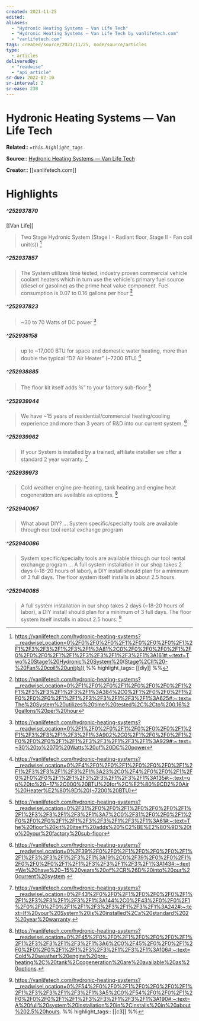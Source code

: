 ```yaml
---
created: 2021-11-25
edited: 
aliases:
  - "Hydronic Heating Systems — Van Life Tech"
  - "Hydronic Heating Systems — Van Life Tech by vanlifetech.com"
  - "vanlifetech.com"
tags: created/source/2021/11/25, node/source/articles
type: 
  - articles
deliveredBy: 
  - "readwise"
  - "api_article"
sr-due: 2022-02-10
sr-interval: 2
sr-ease: 230
---
```

# Hydronic Heating Systems — Van Life Tech

**Related**:: 
*`=this.highlight_tags`*

**Source**:: [Hydronic Heating Systems — Van Life Tech](https://vanlifetech.com/hydronic-heating-systems)

**Creator**:: [[vanlifetech.com]]

# Highlights
##### ^252937870
[[Van Life]]  
> Two Stage Hydronic System (Stage I - Radiant floor, Stage II - Fan coil unit(s)) 
  [^252937870]

[^252937870]: https://vanlifetech.com/hydronic-heating-systems?__readwiseLocation=0%2F0%2F0%2F0%2F1%2F0%2F0%2F0%2F1%2F1%2F3%2F3%2F1%2F3%2F1%3A81%2C0%2F0%2F0%2F0%2F1%2F0%2F0%2F0%2F1%2F1%2F3%2F3%2F1%2F3%2F1%3A161#:~:text=Two%20Stage%20Hydronic%20System%20(Stage%2CII%20-%20Fan%20coil%20unit(s))
%%
highlight_tags:: [[diy]]
%%
##### ^252937857
  
> The System utilizes time tested, industry proven commercial vehicle coolant heaters which in turn use the vehicle's primary fuel source (diesel or gasoline) as the prime heat value component. Fuel consumption is 0.07 to 0.16 gallons per hour 
  [^252937857]

[^252937857]: https://vanlifetech.com/hydronic-heating-systems?__readwiseLocation=0%2F1%2F0%2F0%2F1%2F0%2F0%2F0%2F1%2F1%2F3%2F3%2F1%2F3%2F1%3A384%2C0%2F1%2F0%2F0%2F1%2F0%2F0%2F0%2F1%2F1%2F3%2F3%2F1%2F3%2F1%3A625#:~:text=The%20System%20utilizes%20time%20tested%2C%2Cto%200.16%20gallons%20per%20hour

##### ^252937823
  
> ~30 to 70 Watts of DC power 
  [^252937823]

[^252937823]: https://vanlifetech.com/hydronic-heating-systems?__readwiseLocation=0%2F1%2F0%2F0%2F1%2F0%2F0%2F0%2F1%2F1%2F3%2F3%2F1%2F3%2F1%3A902%2C0%2F1%2F0%2F0%2F1%2F0%2F0%2F0%2F1%2F1%2F3%2F3%2F1%2F3%2F1%3A929#:~:text=~30%20to%2070%20Watts%20of%20DC%20power

##### ^252938158
  
> up to ~17,000 BTU for space and domestic water heating, more than double the typical “D2 Air Heater” (~7200 BTU) 
  [^252938158]

[^252938158]: https://vanlifetech.com/hydronic-heating-systems?__readwiseLocation=0%2F4%2F0%2F0%2F1%2F0%2F0%2F0%2F1%2F1%2F3%2F3%2F1%2F3%2F1%3A23%2C0%2F4%2F0%2F0%2F1%2F0%2F0%2F0%2F1%2F1%2F3%2F3%2F1%2F3%2F1%3A135#:~:text=up%20to%20~17%2C000%20BTU%20for%2C%E2%80%9CD2%20Air%20Heater%E2%80%9D%20(~7200%20BTU)

##### ^252938885
  
> The floor kit itself adds ¾” to your factory sub-floor 
  [^252938885]

[^252938885]: https://vanlifetech.com/hydronic-heating-systems?__readwiseLocation=0%2F31%2F0%2F0%2F1%2F0%2F0%2F0%2F1%2F1%2F3%2F3%2F1%2F3%2F1%3A7%2C0%2F31%2F0%2F0%2F1%2F0%2F0%2F0%2F1%2F1%2F3%2F3%2F1%2F3%2F1%3A61#:~:text=The%20floor%20kit%20itself%20adds%20%C2%BE%E2%80%9D%20to%20your%20factory%20sub-floor

##### ^252939944
  
> We have ~15 years of residential/commercial heating/cooling experience and more than 3 years of R&D into our current system. 
  [^252939944]

[^252939944]: https://vanlifetech.com/hydronic-heating-systems?__readwiseLocation=0%2F39%2F0%2F0%2F1%2F0%2F0%2F0%2F1%2F1%2F3%2F3%2F1%2F3%2F1%3A19%2C0%2F39%2F0%2F0%2F1%2F0%2F0%2F0%2F1%2F1%2F3%2F3%2F1%2F3%2F1%3A143#:~:text=We%20have%20~15%20years%20of%2CR%26D%20into%20our%20current%20system.

##### ^252939962
  
> If your System is installed by a trained, affiliate installer we offer a standard 2 year warranty. 
  [^252939962]

[^252939962]: https://vanlifetech.com/hydronic-heating-systems?__readwiseLocation=0%2F43%2F0%2F0%2F1%2F0%2F0%2F0%2F1%2F1%2F3%2F3%2F1%2F3%2F1%3A144%2C0%2F43%2F0%2F0%2F1%2F0%2F0%2F0%2F1%2F1%2F3%2F3%2F1%2F3%2F1%3A242#:~:text=If%20your%20System%20is%20installed%2Ca%20standard%202%20year%20warranty.

##### ^252939973
  
> Cold weather engine pre-heating, tank heating and engine heat cogeneration are available as options. 
  [^252939973]

[^252939973]: https://vanlifetech.com/hydronic-heating-systems?__readwiseLocation=0%2F45%2F0%2F0%2F1%2F0%2F0%2F0%2F1%2F1%2F3%2F3%2F1%2F3%2F1%3A6%2C0%2F45%2F0%2F0%2F1%2F0%2F0%2F0%2F1%2F1%2F3%2F3%2F1%2F3%2F1%3A106#:~:text=Cold%20weather%20engine%20pre-heating%2C%20tank%2Ccogeneration%20are%20available%20as%20options.

##### ^252940067
  
> What about DIY? ... System specific/specialty tools are available through our tool rental exchange program 

##### ^252940086
  
> System specific/specialty tools are available through our tool rental exchange program ... A full system installation in our shop takes 2 days (~18-20 hours of labor), a DIY install should plan for a minimum of 3 full days. The floor system itself installs in about 2.5 hours. 

##### ^252940085
  
> A full system installation in our shop takes 2 days (~18-20 hours of labor), a DIY install should plan for a minimum of 3 full days. The floor system itself installs in about 2.5 hours. 
  [^252940085]

[^252940085]: https://vanlifetech.com/hydronic-heating-systems?__readwiseLocation=0%2F54%2F0%2F0%2F1%2F0%2F0%2F0%2F1%2F1%2F3%2F3%2F1%2F3%2F1%3A5%2C0%2F54%2F0%2F0%2F1%2F0%2F0%2F0%2F1%2F1%2F3%2F3%2F1%2F3%2F1%3A190#:~:text=A%20full%20system%20installation%20in%2Cinstalls%20in%20about%202.5%20hours.
%%
highlight_tags:: [[c3]]
%%

